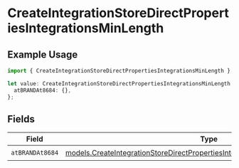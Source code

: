 # CreateIntegrationStoreDirectPropertiesIntegrationsMinLength

## Example Usage

```typescript
import { CreateIntegrationStoreDirectPropertiesIntegrationsMinLength } from "@vercel/sdk/models/createintegrationstoredirectop.js";

let value: CreateIntegrationStoreDirectPropertiesIntegrationsMinLength = {
  atBRANDAt8684: {},
};
```

## Fields

| Field                                                                                                                                                                  | Type                                                                                                                                                                   | Required                                                                                                                                                               | Description                                                                                                                                                            |
| ---------------------------------------------------------------------------------------------------------------------------------------------------------------------- | ---------------------------------------------------------------------------------------------------------------------------------------------------------------------- | ---------------------------------------------------------------------------------------------------------------------------------------------------------------------- | ---------------------------------------------------------------------------------------------------------------------------------------------------------------------- |
| `atBRANDAt8684`                                                                                                                                                        | [models.CreateIntegrationStoreDirectPropertiesIntegrationsResponseAtBRANDAt8684](../models/createintegrationstoredirectpropertiesintegrationsresponseatbrandat8684.md) | :heavy_check_mark:                                                                                                                                                     | N/A                                                                                                                                                                    |